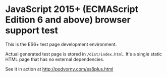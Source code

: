 # JavaScript 2015+ (ECMAScript Edition 6 and above) browser support test

This is the ES6+ test page development environment.

Actual generated test page is stored in `/dist/index.html`.
It's a single static HTML page that has no external dependencies.

See it in action at http://podvorny.com/es6plus.html

